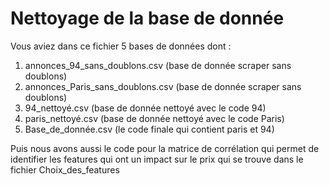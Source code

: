 # Nettoyage de la base de donnée

Vous aviez dans ce fichier 5 bases de données dont :
1. annonces_94_sans_doublons.csv (base de donnée scraper sans doublons)
2. annonces_Paris_sans_doublons.csv (base de donnée scraper sans doublons)
3. 94_nettoyé.csv (base de donnée nettoyé avec le code 94)
4. paris_nettoyé.csv (base de donnée nettoyé avec le code Paris)
5. Base_de_donnée.csv (le code finale qui contient paris et 94)

Puis nous avons aussi le code pour la matrice de corrélation qui permet de identifier les features qui ont un impact sur le prix qui se trouve dans le fichier Choix_des_features
